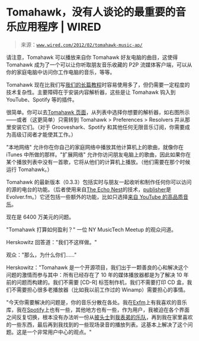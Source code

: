 <!--yml

category: 未分类

date: 2024-05-27 14:56:47

-->

# Tomahawk，没有人谈论的最重要的音乐应用程序 | WIRED

> 来源：[`www.wired.com/2012/02/tomahawk-music-ap/`](https://www.wired.com/2012/02/tomahawk-music-ap/)

请注意，Tomahawk 可以播放来自你 Tomahawk 好友电脑的曲目，这使得 Tomahawk 成为了一个可以让你听取朋友音乐收藏的 P2P 流媒体客户端，可以从你的家庭电脑中访问你工作电脑的音乐，等等。

Tomahawk 现在比我们写[我们的长篇教程](http://evolver.fm/2011/03/31/tomahawk-next-generation-music-player-the-beginners-guide/)时容易使用多了，但仍需要一定程度的技术复杂性。主要障碍在于安装内容解析器，这些是让 Tomahawk 钩入到 YouTube、Spotify 等的插件。

很简单。你可以去[Tomahawk 页面](http://www.tomahawk-player.org/)，从列表中选择你想要的解析器，如右图所示——或者（这更简单）只需转到 Tomahawk > Preferences > Resolvers 并从那里安装它们。（对于 Grooveshark、Spotify 和其他任何无限音乐订阅，你需要成为高级订阅者才能使其工作。）

"本地网络" 允许你在你自己的家庭网络中播放其他计算机上的歌曲，就像你在 iTunes 中所做的那样。"扩展网络" 允许你访问朋友电脑上的歌曲，因此如果你在某个播放列表中没有一首歌，它将从他们的计算机上播放。（他们需要在那个时候运行 Tomahawk。）

Tomahawk 的最新版本（0.3.3）包括实时与朋友一起收听和制作任何你可以访问的源的电台的功能。（后者使用来自[The Echo Nest](http://the.echonest.com)的技术，[publisher](http://evolver.fm/about/)是 Evolver.fm。）它还包括一些额外的功能，比如只选择[来自 YouTube 的高品质音乐](http://evolver.fm/2011/02/08/how-to-get-better-sound-on-youtube/)。

现在是 6400 万美元的问题。

"Tomahawk 打算如何盈利？" 一位 NY MusicTech Meetup 的观众问道。

Herskowitz 回答道："我们不这样做。"

观众："那么，为什么你们……"

Herskowitz："Tomahawk 是一个开源项目，我们出于一颗善良的心和解决这个问题的激情而参与其中：所有已经存在了 10 年的媒体播放器都是为了解决 10 年前的问题而构建的。我们不需要 [CD-R] 标签制作机，我们不需要打印 CD 盒，我们不需要担心很多老播放器（比如我以前工作过的 Winamp）需要担心的事情。

"今天你需要解决的问题是，你的音乐分散在各处。我在[Exfm](http://evolver.fm/2011/10/05/exfm-puts-webs-music-within-easy-reach-now-its-ready-for-primetime/)上有我喜欢的音乐库，我在[Spotify](http://evolver.fm/appdb/app/spotify/)上也有一些，其他地方也有一些，作为用户，我被迫在各个界面之间反复切换，根本没有办法听一份从[披头士](http://evolver.fm/2011/12/12/stunning-beatles-app-masquerades-as-ibook/)到[我表弟的乐队](https://www.wired.com/underwire/2010/04/javelin/all/1)，再到我在家里喜欢的一些东西，最后再到我找到的一些现场录音的播放列表。这基本上解决了这个问题。这是一个非常用户中心的观点。"

